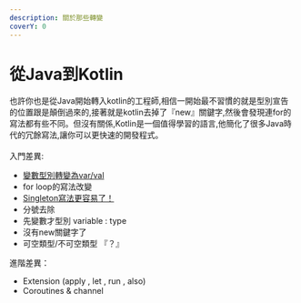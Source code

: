 ```yaml
---
description: 關於那些轉變
coverY: 0
---
```


# 從Java到Kotlin

也許你也是從Java開始轉入kotlin的工程師,相信一開始最不習慣的就是型別宣告的位置跟是顛倒過來的,接著就是kotlin去掉了『new』關鍵字,然後會發現連for的寫法都有些不同。但沒有關係,Kotlin是一個值得學習的語言,他簡化了很多Java時代的冗餘寫法,讓你可以更快速的開發程式。\
\
入門差異:

* [變數型別轉變為var/val](kotlin-de-bian-shu-xuan-gao-fang-shi.md)
* for loop的寫法改變
* [Singleton寫法更容易了！](kotlin-de-singleton-san-zhong-xie-fa.md)
* 分號去除
* 先變數才型別 variable : type
* 沒有new關鍵字了
* 可空類型/不可空類型 『？』

進階差異：

* Extension (apply , let , run , also)
* Coroutines & channel
